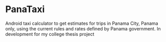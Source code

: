 PanaTaxi
========

Android taxi calculator to get estimates for trips in Panama City, Panama only, using the current rules and rates defined by Panama government. In development for my college thesis project 

